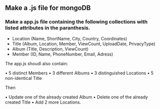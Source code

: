 ## Make a .js file for mongoDB
### Make a app.js file containing the following collections with listed attributes in the paranthesis.
 
 - Location	(Name, ShortName, City, Country, Coordinates)
 - Title (Album, Location, Member, ViewCount, UploadDate, PrivacyType)
 - Album (Title,  Description, ViewCount)
 - Member (ID, Name, PhoneNumber, Email, Adress)


 The app.js shoudl also contain:

•	5 distinct Members
•	3 different Albums
•	3 distinguished Locations
•	5 non-identical Title

Then 

•	Update one of the already created Album 
•	Delete one of the already created Title
•	Add 2 more Locations.


